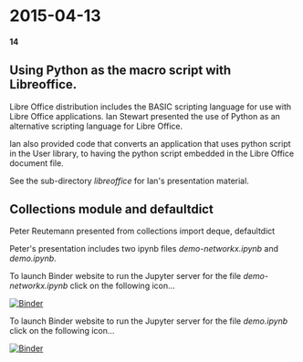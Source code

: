 # 2015-04-13
#### 14


## Using Python as the macro script with Libreoffice.

Libre Office distribution includes the BASIC scripting language for use with
Libre Office applications. Ian Stewart presented the use of Python as an 
alternative scripting language for Libre Office.

Ian also provided code that converts an application that uses python script in 
the User library, to having the python script embedded in the Libre Office 
document file.

See the sub-directory *libreoffice* for Ian's presentation material. 


## Collections module and defaultdict

Peter Reutemann presented from collections import deque, defaultdict

Peter's presentation includes two ipynb files *demo-networkx.ipynb* and 
*demo.ipynb*. 

To launch Binder website to run the Jupyter server for the file
*demo-networkx.ipynb* click on the following icon...

[![Binder](https://mybinder.org/badge_logo.svg)](https://mybinder.org/v2/gh/HamPUG/meetings/master?filepath=2015%2F2015-04-13%2Fdemo-networkx.ipynb)

To launch Binder website to run the Jupyter server for the file
*demo.ipynb* click on the following icon...

[![Binder](https://mybinder.org/badge_logo.svg)](https://mybinder.org/v2/gh/HamPUG/meetings/master?filepath=2015%2F2015-04-13%2Fdemo.ipynb)

